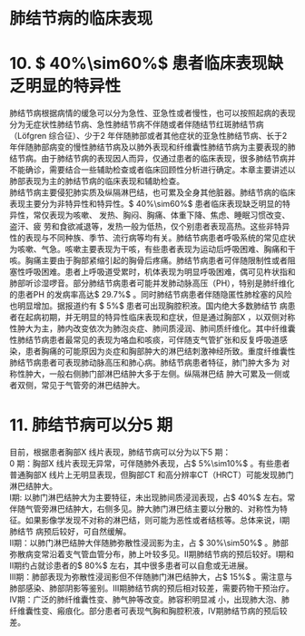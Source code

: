 # 肺结节病的临床表现  
# 10.   $ 40\%\sim60\%$   患者临床表现缺乏明显的特异性  
肺结节病根据病情的缓急可以分为急性、亚急性或者慢性，也可以按照起病的表现分为无症状性肺结节病、急性肺结节病不伴随或者伴随结节红斑肺结节病（Löfgren 综合征）、少于2 年伴随肺部或者其他症状的亚急性肺结节病、长于2 年伴随肺部病变的慢性肺结节病及以肺外表现和纤维囊性肺结节病为主要表现的肺结节病。由于肺结节病的表现因人而异，仅通过患者的临床表现，很多肺结节病并不能确诊，需要结合一些辅助检查或者临床回顾性分析进行确定。本章主要讲述以肺部表现为主的肺结节病的临床表现和辅助检查。  
肺结节病主要侵犯肺实质及纵隔淋巴结，也可累及全身其他脏器。肺结节病的临床表现主要分为非特异性和特异性。$ 40\%\sim60\%$   患者临床表现缺乏明显的特异性，常仅表现为咳嗽、 发热、胸闷、胸痛、体重下降、焦虑、睡眠习惯改变、盗汗、疲 劳和食欲减退等，发热一般为低热，仅个别患者表现高热。这些非特异性的表现与不同种族、季节、流行病等均有关。肺结节病患者呼吸系统的常见症状为咳嗽、气急。咳嗽主要表现为干咳，有些患者表现为运动后呼吸困难、胸痛和干咳。胸痛主要由于胸部紧缩引起的胸骨后疼痛。肺结节病患者可伴随限制性或者阻 塞性呼吸困难。患者上呼吸道受累时，机体表现为明显呼吸困难，偶可见杵状指和肺部听诊湿啰音。部分肺结节病患者可能并发肺动脉高压（PH），特别是肺纤维化的患者PH 的发病率高达$ 29.7\%$ 。同时肺结节病患者伴随隐匿性肺栓塞的风险也明显增加。据报道约有 $ 5\%$   患者可出现胸腔积液。国内绝大多数肺结节 病患者在起病初期，并无明显的特异性临床表现和症状，但是通过胸部X ，以双侧对称性肿大为主，肺内改变依次为肺泡炎症、肺间质浸润、肺间质纤维化。其中纤维囊性肺结节病患者最常见的表现为咯血和咳痰，可伴随支气管扩张和反复呼吸道感染，患者胸痛的可能原因为炎症和胸部肿大的淋巴结刺激神经所致。重度纤维囊性肺结节病患者可表现肺动脉高压和肺心病。肺结节病患者特征，肺门肿大多为 对称性肿大，一般右侧肺门部淋巴结肿大多于左侧。纵隔淋巴结 肿大可累及一侧或者双侧，常见于气管旁的淋巴结肿大。  
# 11. 肺结节病可以分5 期  
目前，根据患者胸部X 线片表现，肺结节病可以分为以下5 期：  
0 期：胸部X 线片表现无异常，可伴随肺外表现，占$ 5\%\sim10\%$ 。有些患者普通胸部X 线片上无明显表现，但胸部CT 和高分辨率CT（HRCT）可能发现肺门淋巴结肿大。  
Ⅰ期: 以肺门淋巴结肿大为主要特征，未出现肺间质浸润表现，占$ 40\%$  左右。常伴随气管旁淋巴结肿大，右侧多见。肿大肺门淋巴结主要以分散的、对称性为特征。如果影像学发现不对称的淋巴结，则可能为恶性或者结核等。总体来说，Ⅰ期肺结节 病预后较好，可自然缓解。  
Ⅱ期：以肺门淋巴结肿大伴随肺弥散性浸润影为主，占 $ 30\%\sim50\%$ 。肺部弥散病变常沿着支气管血管分布，肺上叶较多见。Ⅱ期肺结节病的预后较好。Ⅰ期和Ⅱ期约占就诊患者的$ 80\%$ 左右，其中很多患者可以自愈或无进展。  
Ⅲ期：肺部表现为弥散性浸润影但不伴随肺门淋巴结肿大，占$ 15\%$ 。需注意与肺部感染、肺部阴影等鉴别。Ⅲ期肺结节病的预后相对较差，需要药物干预治疗。  
Ⅳ期：广泛的肺纤维囊性变、肺气肿等改变。肺容积明显减 小，出现肺大泡、肺纤维囊性变、瘢痕化。部分患者可表现气胸和胸腔积液，Ⅳ期肺结节病的预后较差。  